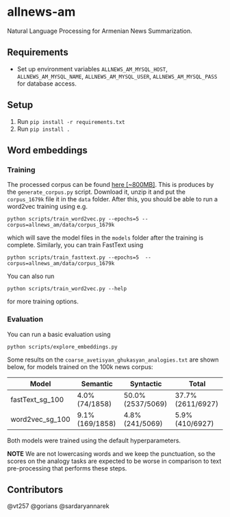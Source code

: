 # allnews-am
Natural Language Processing for Armenian News Summarization.

## Requirements
- Set up environment variables `ALLNEWS_AM_MYSQL_HOST`, `ALLNEWS_AM_MYSQL_NAME`, `ALLNEWS_AM_MYSQL_USER`, 
`ALLNEWS_AM_MYSQL_PASS` for database access.

## Setup
1. Run `pip install -r requirements.txt`
1. Run `pip install .`

## Word embeddings 
### Training
The processed corpus can be found 
[here [~800MB]](https://storage.googleapis.com/allnews_am/corpus_1679k.zip). 
This is produces by the `generate_corpus.py` script.
Download it, unzip it and put the `corpus_1679k` file it in the `data` folder. 
After this, you should be able to run a word2vec training using e.g.
```
python scripts/train_word2vec.py --epochs=5 --corpus=allnews_am/data/corpus_1679k
```
which will save the model files in the `models` folder after
the training is complete. Similarly, you can train FastText using
```
python scripts/train_fasttext.py --epochs=5  --corpus=allnews_am/data/corpus_1679k
```
You can also run
```
python scripts/train_word2vec.py --help
```
for more training options.

### Evaluation
You can run a basic evaluation using
```
python scripts/explore_embeddings.py
```
Some results on the `coarse_avetisyan_ghukasyan_analogies.txt` are
shown below, for models trained on the 100k news corpus:

| Model | Semantic | Syntactic | Total |
| --- | --- | --- | --- |
| fastText_sg_100 |  4.0% (74/1858) |  50.0% (2537/5069) | 37.7% (2611/6927) |
| word2vec_sg_100 |  9.1% (169/1858) |  4.8% (241/5069) |  5.9% (410/6927) |

Both models were trained using the default hyperparameters.

**NOTE** We are not lowercasing words and we keep the punctuation,
so the scores on the analogy tasks are expected to be worse in comparison
to text pre-processing that performs these steps.

## Contributors
@vt257
@gorians
@sardaryannarek
